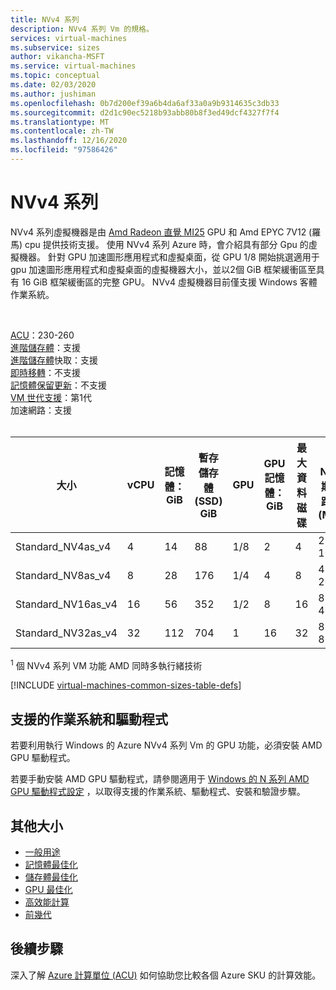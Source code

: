 ```yaml
---
title: NVv4 系列
description: NVv4 系列 Vm 的規格。
services: virtual-machines
ms.subservice: sizes
author: vikancha-MSFT
ms.service: virtual-machines
ms.topic: conceptual
ms.date: 02/03/2020
ms.author: jushiman
ms.openlocfilehash: 0b7d200ef39a6b4da6af33a0a9b9314635c3db33
ms.sourcegitcommit: d2d1c90ec5218b93abb80b8f3ed49dcf4327f7f4
ms.translationtype: MT
ms.contentlocale: zh-TW
ms.lasthandoff: 12/16/2020
ms.locfileid: "97586426"
---
```

# <a name="nvv4-series"></a>NVv4 系列 

NVv4 系列虛擬機器是由 [Amd Radeon 直覺 MI25](https://www.amd.com/en/products/professional-graphics/instinct-mi25) GPU 和 Amd EPYC 7V12 (羅馬) cpu 提供技術支援。 使用 NVv4 系列 Azure 時，會介紹具有部分 Gpu 的虛擬機器。 針對 GPU 加速圖形應用程式和虛擬桌面，從 GPU 1/8 開始挑選適用于 gpu 加速圖形應用程式和虛擬桌面的虛擬機器大小，並以2個 GiB 框架緩衝區至具有 16 GiB 框架緩衝區的完整 GPU。 NVv4 虛擬機器目前僅支援 Windows 客體作業系統。

<br>

[ACU](acu.md)：230-260<br>
[進階儲存體](premium-storage-performance.md)：支援<br>
[進階儲存體](premium-storage-performance.md)快取：支援<br>
[即時移轉](maintenance-and-updates.md)：不支援<br>
[記憶體保留更新](maintenance-and-updates.md)：不支援<br>
[VM 世代支援](generation-2.md)：第1代<br>
加速網路：支援<br>
<br>

| 大小 | vCPU | 記憶體：GiB | 暫存儲存體 (SSD) GiB | GPU | GPU 記憶體：GiB | 最大資料磁碟 | 最大 NIC/預期的網路頻寬 (MBps) |
| --- | --- | --- | --- | --- | --- | --- | --- |
| Standard_NV4as_v4 |4 |14 |88 | 1/8 | 2 | 4 | 2 / 1000 |
| Standard_NV8as_v4 |8 |28 |176 | 1/4 | 4 | 8 | 4 / 2000 |
| Standard_NV16as_v4 |16 |56 |352 | 1/2 | 8 | 16 | 8 / 4000 |
| Standard_NV32as_v4 |32 |112 |704 | 1 | 16 | 32 | 8 / 8000 |

<sup>1</sup> 個 NVv4 系列 VM 功能 AMD 同時多執行緒技術

[!INCLUDE [virtual-machines-common-sizes-table-defs](../../includes/virtual-machines-common-sizes-table-defs.md)]

## <a name="supported-operating-systems-and-drivers"></a>支援的作業系統和驅動程式

若要利用執行 Windows 的 Azure NVv4 系列 Vm 的 GPU 功能，必須安裝 AMD GPU 驅動程式。

若要手動安裝 AMD GPU 驅動程式，請參閱適用于 [Windows 的 N 系列 AMD GPU 驅動程式設定](./windows/n-series-amd-driver-setup.md) ，以取得支援的作業系統、驅動程式、安裝和驗證步驟。

## <a name="other-sizes"></a>其他大小

- [一般用途](sizes-general.md)
- [記憶體最佳化](sizes-memory.md)
- [儲存體最佳化](sizes-storage.md)
- [GPU 最佳化](sizes-gpu.md)
- [高效能計算](sizes-hpc.md)
- [前幾代](sizes-previous-gen.md)

## <a name="next-steps"></a>後續步驟

深入了解 [Azure 計算單位 (ACU)](acu.md) 如何協助您比較各個 Azure SKU 的計算效能。
